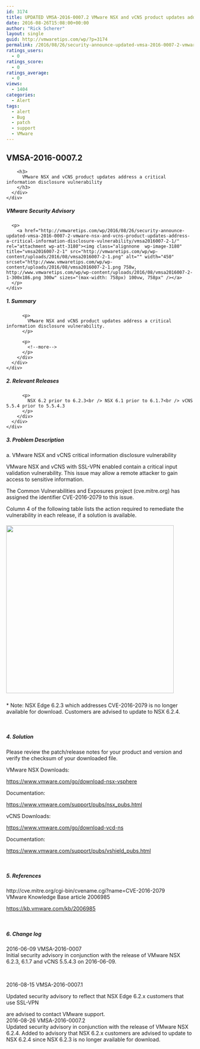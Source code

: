 ```yaml
---
id: 3174
title: UPDATED VMSA-2016-0007.2 VMware NSX and vCNS product updates address a critical information disclosure vulnerability
date: 2016-08-26T15:08:00+00:00
author: "Rick Scherer"
layout: single
guid: http://vmwaretips.com/wp/?p=3174
permalink: /2016/08/26/security-announce-updated-vmsa-2016-0007-2-vmware-nsx-and-vcns-product-updates-address-a-critical-information-disclosure-vulnerability/
ratings_users:
  - 0
ratings_score:
  - 0
ratings_average:
  - 0
views:
  - 1404
categories:
  - Alert
tags:
  - alert
  - Bug
  - patch
  - support
  - VMware
---
```

<div>
  <div>
    <div>
      <div>
        <h2>
          VMSA-2016-0007.2
        </h2>
        
        <h3>
          VMware NSX and vCNS product updates address a critical information disclosure vulnerability
        </h3>
      </div>
    </div>
  </div>
</div>

<div>
  <div id="columncontainer1columncontainercomparisontable">
    <div data-heading="headingOne">
      <h5>
        VMware Security Advisory
      </h5>
      
      <p>
        <a href="http://vmwaretips.com/wp/2016/08/26/security-announce-updated-vmsa-2016-0007-2-vmware-nsx-and-vcns-product-updates-address-a-critical-information-disclosure-vulnerability/vmsa2016007-2-1/" rel="attachment wp-att-3180"><img class="alignnone  wp-image-3180" title="vmsa2016007-2-1" src="http://vmwaretips.com/wp/wp-content/uploads/2016/08/vmsa2016007-2-1.png" alt="" width="450" srcset="http://www.vmwaretips.com/wp/wp-content/uploads/2016/08/vmsa2016007-2-1.png 758w, http://www.vmwaretips.com/wp/wp-content/uploads/2016/08/vmsa2016007-2-1-300x186.png 300w" sizes="(max-width: 758px) 100vw, 758px" /></a>
      </p>
    </div>
  </div>
</div>

<div>
  <div>
    <div>
      <div>
        <div>
          <h5>
            1. Summary
          </h5>
          
          <p>
            VMware NSX and vCNS product updates address a critical information disclosure vulnerability.
          </p>
          
          <p>
            <!--more-->
          </p>
        </div>
      </div>
    </div>
  </div>
</div>

<div>
  <div>
    <div>
      <div>
        <div>
          <h5>
            2. Relevant Releases
          </h5>
          
          <p>
            NSX 6.2 prior to 6.2.3<br /> NSX 6.1 prior to 6.1.7<br /> vCNS 5.5.4 prior to 5.5.4.3
          </p>
        </div>
      </div>
    </div>
  </div>
</div>

<div>
  <h5>
    3. Problem Description
  </h5>
  
  <p>
    a. VMware NSX and vCNS critical information disclosure vulnerability
  </p>
  
  <p>
    VMware NSX and vCNS with SSL-VPN enabled contain a critical input validation vulnerability. This issue may allow a remote attacker to gain access to sensitive information.
  </p>
  
  <p>
    The Common Vulnerabilities and Exposures project (cve.mitre.org) has assigned the identifier CVE-2016-2079 to this issue.
  </p>
  
  <p>
    Column 4 of the following table lists the action required to remediate the vulnerability in each release, if a solution is available.
  </p>
</div>

<div>
  <div id="columncontainer1columncontainercomparisontable_932357">
    <div>
      <div data-heading="headingOne">
        <h5>
          <a href="http://vmwaretips.com/wp/2016/08/26/security-announce-updated-vmsa-2016-0007-2-vmware-nsx-and-vcns-product-updates-address-a-critical-information-disclosure-vulnerability/vmsa2016007-2-2/" rel="attachment wp-att-3181"><img class="alignnone  wp-image-3181" title="vmsa2016007-2-2" src="http://vmwaretips.com/wp/wp-content/uploads/2016/08/vmsa2016007-2-2.png" alt="" width="450" srcset="http://www.vmwaretips.com/wp/wp-content/uploads/2016/08/vmsa2016007-2-2.png 773w, http://www.vmwaretips.com/wp/wp-content/uploads/2016/08/vmsa2016007-2-2-300x118.png 300w" sizes="(max-width: 773px) 100vw, 773px" /></a>
        </h5>
      </div>
    </div>
  </div>
</div>

<div>
  <p>
    * Note: NSX Edge 6.2.3 which addresses CVE-2016-2079 is no longer available for download. Customers are advised to update to NSX 6.2.4.
  </p>
  
  <p>
    &nbsp;
  </p>
  
  <h5>
    4. Solution
  </h5>
  
  <p>
    Please review the patch/release notes for your product and version and verify the checksum of your downloaded file.
  </p>
  
  <p>
    VMware NSX Downloads:
  </p>
  
  <p>
    <a href="https://www.vmware.com/go/download-nsx-vsphere" target="_blank">https://www.vmware.com/go/download-nsx-vsphere</a>
  </p>
  
  <p>
    Documentation:
  </p>
  
  <p>
    <a href="https://www.vmware.com/support/pubs/nsx_pubs.html" target="_blank">https://www.vmware.com/support/pubs/nsx_pubs.html</a>
  </p>
  
  <p>
    vCNS Downloads:
  </p>
  
  <p>
    <a href="https://www.vmware.com/go/download-vcd-ns" target="_blank">https://www.vmware.com/go/download-vcd-ns</a>
  </p>
  
  <p>
    Documentation:
  </p>
  
  <p>
    <a href="https://www.vmware.com/support/pubs/vshield_pubs.html" target="_blank">https://www.vmware.com/support/pubs/vshield_pubs.html</a>
  </p>
  
  <p>
    &nbsp;
  </p>
  
  <h5>
    5. References
  </h5>
  
  <p>
    <a name="&lpos=content_security : 235" href="http://cve.mitre.org/cgi-bin/cvename.cgi?name=CVE-2016-2079" target="_blank"></a>http://cve.mitre.org/cgi-bin/cvename.cgi?name=CVE-2016-2079<br /> VMware Knowledge Base article 2006985
  </p>
  
  <p>
    <a href="https://kb.vmware.com/kb/2006985">https://kb.vmware.com/kb/2006985</a>
  </p>
  
  <p>
    &nbsp;
  </p>
  
  <h5>
    6. Change log
  </h5>
  
  <p>
    2016-06-09 VMSA-2016-0007<br /> Initial security advisory in conjunction with the release of VMware NSX 6.2.3, 6.1.7 and vCNS 5.5.4.3 on 2016-06-09.
  </p>
  
  <p>
    &nbsp;
  </p>
  
  <p>
    2016-08-15 VMSA-2016-0007.1
  </p>
  
  <p>
    Updated security advisory to reflect that NSX Edge 6.2.x customers that use SSL-VPN
  </p>
  
  <p>
    are advised to contact VMware support.<br /> 2016-08-26 VMSA-2016-0007.2<br /> Updated security advisory in conjunction with the release of VMware NSX 6.2.4. Added to advisory that NSX 6.2.x customers are advised to update to NSX 6.2.4 since NSX 6.2.3 is no longer available for download.
  </p>
</div>